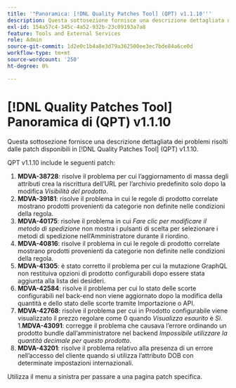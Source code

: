 ```yaml
---
title: '"Panoramica: [!DNL Quality Patches Tool] (QPT) v1.1.10'''
description: Questa sottosezione fornisce una descrizione dettagliata dei problemi risolti dalle patch disponibili in [!DNL Quality Patches Tool] (QPT) v1.1.10.
exl-id: 154a57c4-345c-4a52-932b-23c09193a7a8
feature: Tools and External Services
role: Admin
source-git-commit: 1d2e0c1b4a8e3d79a362500ee3ec7bde84a6ce0d
workflow-type: tm+mt
source-wordcount: '250'
ht-degree: 0%

---
```


# [!DNL Quality Patches Tool] Panoramica di (QPT) v1.1.10

Questa sottosezione fornisce una descrizione dettagliata dei problemi risolti dalle patch disponibili in [!DNL Quality Patches Tool] (QPT) v1.1.10.

QPT v1.1.10 include le seguenti patch:

1. **MDVA-38728**: risolve il problema per cui l’aggiornamento di massa degli attributi crea la riscrittura dell’URL per l’archivio predefinito solo dopo la modifica *Visibilità del prodotto*.
1. **MDVA-39181**: risolve il problema in cui le regole di prodotto correlate mostrano prodotti provenienti da categorie non definite nelle condizioni della regola.
1. **MDVA-40175**: risolve il problema in cui *Fare clic per modificare il metodo di spedizione* non mostra i pulsanti di scelta per selezionare i metodi di spedizione nell’Amministratore durante il riordino.
1. **MDVA-40816**: risolve il problema in cui le regole di prodotto correlate mostrano prodotti provenienti da categorie non definite nelle condizioni della regola.
1. **MDVA-41305**: è stato corretto il problema per cui la mutazione GraphQL non restituiva opzioni di prodotto configurabili dopo essere stata aggiunta alla lista dei desideri.
1. **MDVA-42584**: risolve il problema per cui lo stato delle scorte configurabili nel back-end non viene aggiornato dopo la modifica della quantità e dello stato delle scorte tramite Importazione o API.
1. **MDVA-42768**: risolve il problema per cui in Prodotto configurabile viene visualizzato il prezzo regolare come 0 quando *Visualizza esaurito* è *Sì*.
1.**MDVA-43091**: corregge il problema che causava l’errore ordinando un prodotto bundle dall’amministratore nel backend *Impossibile utilizzare la quantità decimale per questo prodotto*.
1. **MDVA-43201**: risolve il problema relativo alla presenza di un errore nell’accesso del cliente quando si utilizza l’attributo DOB con determinate impostazioni internazionali.

Utilizza il menu a sinistra per passare a una pagina patch specifica.

